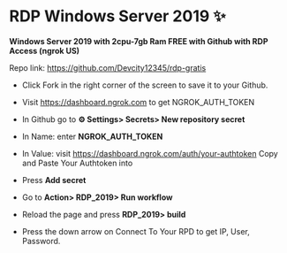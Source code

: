 # RDP Windows Server 2019 ✨

**Windows Server 2019 with 2cpu-7gb Ram FREE with Github with RDP Access (ngrok US)**

Repo link: https://github.com/Devcity12345/rdp-gratis

+ Click Fork in the right corner of the screen to save it to your Github.

+ Visit https://dashboard.ngrok.com to get NGROK_AUTH_TOKEN

+ In Github go to **⚙ Settings> Secrets> New repository secret**

+ In Name: enter **NGROK_AUTH_TOKEN**

+ In Value: visit https://dashboard.ngrok.com/auth/your-authtoken Copy and Paste Your Authtoken into

+ Press **Add secret**

+ Go to **Action> RDP_2019> Run workflow**

+ Reload the page and press **RDP_2019> build**

+ Press the down arrow on Connect To Your RPD to get IP, User, Password.

